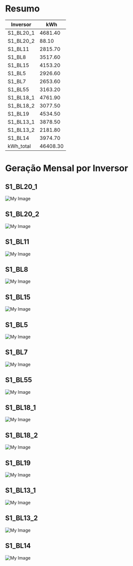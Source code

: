 # Resumo
| Inversor | kWh    |
| -------- | ------ |
| S1_BL20_1       | 4681.40 |
| S1_BL20_2       | 88.10 |
| S1_BL11       | 2815.70 |
| S1_BL8       | 3517.60 |
| S1_BL15       | 4153.20 |
| S1_BL5       | 2926.60 |
| S1_BL7       | 2653.60 |
| S1_BL55       | 3163.20 |
| S1_BL18_1       | 4761.90 |
| S1_BL18_2       | 3077.50 |
| S1_BL19       | 4534.50 |
| S1_BL13_1       | 3878.50 |
| S1_BL13_2       | 2181.80 |
| S1_BL14       | 3974.70 |
| kWh_total       | 46408.30 |
# Geração Mensal por Inversor
## S1_BL20_1
![My Image](plots/S1_BL20_1.png)
## S1_BL20_2
![My Image](plots/S1_BL20_2.png)
## S1_BL11
![My Image](plots/S1_BL11.png)
## S1_BL8
![My Image](plots/S1_BL8.png)
## S1_BL15
![My Image](plots/S1_BL15.png)
## S1_BL5
![My Image](plots/S1_BL5.png)
## S1_BL7
![My Image](plots/S1_BL7.png)
## S1_BL55
![My Image](plots/S1_BL55.png)
## S1_BL18_1
![My Image](plots/S1_BL18_1.png)
## S1_BL18_2
![My Image](plots/S1_BL18_2.png)
## S1_BL19
![My Image](plots/S1_BL19.png)
## S1_BL13_1
![My Image](plots/S1_BL13_1.png)
## S1_BL13_2
![My Image](plots/S1_BL13_2.png)
## S1_BL14
![My Image](plots/S1_BL14.png)
